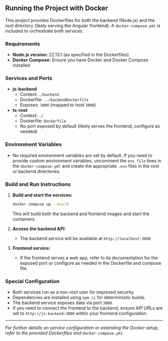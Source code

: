 ## Running the Project with Docker

This project provides Dockerfiles for both the backend (Node.js) and the root directory (likely serving the Angular frontend). A `docker-compose.yml` is included to orchestrate both services.

### Requirements
- **Node.js version:** 22.13.1 (as specified in the Dockerfiles)
- **Docker Compose:** Ensure you have Docker and Docker Compose installed

### Services and Ports
- **js-backend**
  - Context: `./backend`
  - Dockerfile: `../backendDockerfile`
  - Exposes: `3000` (mapped to host `3000`)
- **ts-root**
  - Context: `./`
  - Dockerfile: `Dockerfile`
  - No port exposed by default (likely serves the frontend; configure as needed)

### Environment Variables
- No required environment variables are set by default. If you need to provide custom environment variables, uncomment the `env_file` lines in the `docker-compose.yml` and create the appropriate `.env` files in the root or backend directories.

### Build and Run Instructions
1. **Build and start the services:**
   ```sh
   docker compose up --build
   ```
   This will build both the backend and frontend images and start the containers.

2. **Access the backend API:**
   - The backend service will be available at `http://localhost:3000`

3. **Frontend service:**
   - If the frontend serves a web app, refer to its documentation for the exposed port or configure as needed in the Dockerfile and compose file.

### Special Configuration
- Both services run as a non-root user for improved security.
- Dependencies are installed using `npm ci` for deterministic builds.
- The backend service exposes data via port `3000`.
- If you need to connect the frontend to the backend, ensure API URLs are set to `http://js-backend:3000` within your frontend configuration.

---

*For further details on service configuration or extending the Docker setup, refer to the provided Dockerfiles and `docker-compose.yml`.*
